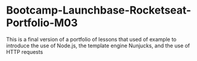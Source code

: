 # Bootcamp-Launchbase-Rocketseat-Portfolio-M03
This is a final version of a portfolio of lessons that used of example to introduce the use of Node.js, the template engine Nunjucks, and the use of HTTP requests
